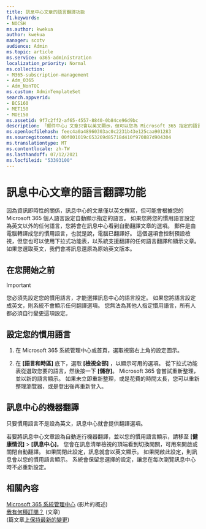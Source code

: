 ```yaml
---
title: 訊息中心文章的語言翻譯功能
f1.keywords:
- NOCSH
ms.author: kwekua
author: kwekua
manager: scotv
audience: Admin
ms.topic: article
ms.service: o365-administration
localization_priority: Normal
ms.collection:
- M365-subscription-management
- Adm_O365
- Adm_NonTOC
ms.custom: AdminTemplateSet
search.appverid:
- BCS160
- MET150
- MOE150
ms.assetid: 9f7c2ff2-af65-4557-8840-0b84ce96d9bc
description: 「郵件中心」文章只會以英文顯示，但可以您為 Microsoft 365 指定的語言自動顯示。
ms.openlocfilehash: feec4a0a48960303ac0c2231b43e125caa901283
ms.sourcegitcommit: 00f001019c653269d85718d410f970887d904304
ms.translationtype: MT
ms.contentlocale: zh-TW
ms.lasthandoff: 07/12/2021
ms.locfileid: "53393100"
---
```

# <a name="language-translation-for-message-center-posts"></a>訊息中心文章的語言翻譯功能

因為資訊即時性的關係，訊息中心的文章僅以英文撰寫，但可能會根據您的 Microsoft 365 個人語言設定自動顯示指定的語言。 如果您將您的慣用語言設定為英文以外的任何語言，您將會在訊息中心看到自動翻譯文章的選項。 郵件是由電腦轉譯成您的慣用語言，也就是說，電腦已翻譯好。 這個選項會控制預設檢視，但您也可以使用下拉式功能表，以系統支援翻譯的任何語言翻譯和顯示文章。 如果您選取英文，我們會將訊息還原為原始英文版本。

## <a name="before-you-begin"></a>在您開始之前
  
> [!IMPORTANT]
> 您必須先設定您的慣用語言，才能選擇訊息中心的語言設定。 如果您將語言設定成英文，則系統不會顯示任何翻譯選項。 您無法為其他人指定慣用語言，所有人都必須自行變更這項設定。 
  
## <a name="set-your-preferred-language"></a>設定您的慣用語言

1. 在 Microsoft 365 系統管理中心或首頁，選取視窗右上角的設定圖示。
  
2. 在 **[語言和時區]** 底下，選取 **[檢視全部]** ，以顯示可用的選項。 從下拉式功能表從選取您要的語言，然後按一下 **[儲存]**。 Microsoft 365 會嘗試重新整理，並以新的語言顯示。 如果未立即重新整理，或是花費的時間太長，您可以重新整理瀏覽器，或是登出後再重新登入。
  
## <a name="machine-translation-in-message-center"></a>訊息中心的機器翻譯

只要慣用語言不是設為英文，訊息中心就會提供翻譯選項。
  
若要將訊息中心文章設為自動進行機器翻譯，並以您的慣用語言顯示，請移至 **[健康情況]** \> **[訊息中心]**。 您會在訊息清單檢視的頂端看到切換開關，可用來開啟或關閉自動翻譯。 如果關閉此設定，訊息就會以英文顯示。 如果開啟此設定，則訊息會以您的慣用語言顯示。 系統會保留您選擇的設定，讓您在每次瀏覽訊息中心時不必重新設定。 

## <a name="related-content"></a>相關內容

[Microsoft 365 系統管理中心](../../business-video/admin-center-overview.md) (影片的概述) \
[我有何種訂閱？](../admin-overview/what-subscription-do-i-have.md) (文章)\
 (篇文章[上保持最新的變更](../manage/stay-on-top-of-updates.md)) 



  


